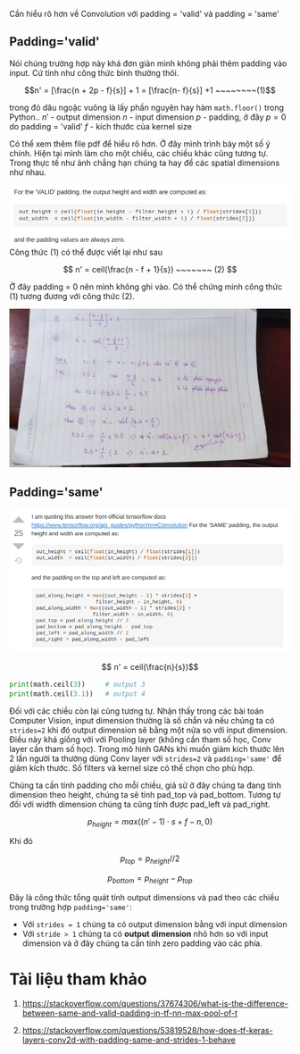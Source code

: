 Cần hiểu rõ hơn về Convolution với padding = 'valid' và padding = 'same'

## Padding='valid'
Nói chúng trường hợp này khá đơn giản mình không phải thêm padding vào input. Cứ tính như công thức bình thường thôi.

$$n' = [\frac{n + 2p - f}{s}] + 1 = [\frac{n- f}{s}] +1 ~~~~~~~~(1)$$

trong đó dâu ngoặc vuông là lấy phần nguyên hay hàm `math.floor()` trong Python..
$n'$ - output dimension
$n$ - input dimension
$p$ - padding, ở đây $p=0$ do padding = 'valid'
$f$ - kích thước của kernel size

Có thể xem thêm file pdf để hiểu rõ hơn. Ở đây mình trình bày một số ý chính. Hiện tại mình làm cho một chiều, các chiều khác cũng tương tự. Trong thực tế như ảnh chẳng hạn chúng ta hay để các spatial dimensions như nhau.

<img src="images/1.png">
Công thức (1) có thể được viết lại như sau

$$ n' = ceil(\frac{n - f + 1}{s}) ~~~~~~~ (2) $$

Ở đây padding = 0 nên mình không ghi vào. Có thể chứng minh công thức (1) tương đương với công thức (2).

<img src="images/2.jpg">

## Padding='same'

<img src="images/0.png">

$$ n' = ceil(\frac{n}{s})$$

```python
print(math.ceil(3))     # output 3
print(math.ceil(3.1))   # output 4
```

Đối với các chiều còn lại cũng tương tự. Nhận thấy trong các bài toán Computer Vision, input dimension thường là số chẵn và nếu chúng ta có `strides=2` khi đó output dimension sẽ bằng một nửa so với input dimension. Điều này khá giống với với Pooling layer (không cần tham số học, Conv layer cần tham số học). Trong mô hình GANs khi muốn giảm kích thước lên 2 lần người ta thường dùng Conv layer với `strides=2` và `padding='same'` để giảm kích thước. Số filters và kernel size có thể chọn cho phù hợp.

Chúng ta cần tính padding cho mỗi chiều, giả sử ở đây chúng ta đang tính dimension theo height, chúng ta sẽ tính pad_top và pad_bottom. Tương tự đối với width dimension chúng ta cũng tính được pad_left và pad_right.

$$ p_{height} = max((n' - 1) \cdot s + f - n, 0)$$

Khi đó

$$p_{top} = p_{height} {//} 2$$

$$p_{bottom} = p_{height} - p_{top}$$

Đây là công thức tổng quát tính output dimensions và pad theo các chiều trong trường hợp `padding='same'`:
- Với `strides = 1` chúng ta có output dimension bằng với input dimension
- Với `stride > 1` chúng ta có **output dimension** nhỏ hơn so với input dimension và ở đây chúng ta cần tính zero padding vào các phía.

# Tài liệu tham khảo
1. https://stackoverflow.com/questions/37674306/what-is-the-difference-between-same-and-valid-padding-in-tf-nn-max-pool-of-t

2. https://stackoverflow.com/questions/53819528/how-does-tf-keras-layers-conv2d-with-padding-same-and-strides-1-behave

